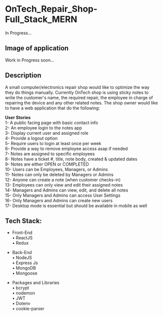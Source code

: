 # OnTech_Repair_Shop-Full_Stack_MERN
In Progress...
## Image of application
Work in Progress soon...

## Description
A small computer/electronics repair shop would like to optimize the way they do things manually. Currently OnTech shop is using sticky notes to write the customer's name, the required repair, the employee in charge of repairing the device and any other related notes. The shop owner would like to have a web application that do the following:

**User Stories** <br/>
1- A public facing page with basic contact info <br/>
2- An employee login to the notes app <br/>
3- Display current user and assigned role <br/>
4- Provide a logout option <br/>
5- Require users to login at least once per week <br/>
6- Provide a way to remove employee access asap if needed <br/>
7- Notes are assigned to specific employees <br/>
8- Notes have a ticket #, title, note body, created & updated dates <br/>
9- Notes are either OPEN or COMPLETED <br/>
10- Users can be Employees, Managers, or Admins <br/>
11- Notes can only be deleted by Managers or Admins <br/>
12- Anyone can create a note (when customer checks-in) <br/>
13- Employees can only view and edit their assigned notes <br/>
14- Managers and Admins can view, edit, and delete all notes <br/>
15- Only Managers and Admins can access User Settings <br/>
16- Only Managers and Admins can create new users <br/>
17- Desktop mode is essential but should be available in mobile as well <br/>


## Tech Stack: <br/>
- Front-End <br/>
• ReactJS <br/>
• Redux <br/>

- Back-End <br/>
• NodeJS <br/>
• Express Js <br/>
• MongoDB <br/>
• Mongoose <br/>

- Packages and Libraries <br/>
• bcrypt <br/>
• nodemon <br/>
• JWT <br/>
• Dotenv <br/>
• cookie-parser <br/>
